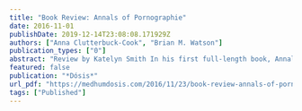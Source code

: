 ```yaml
---
title: "Book Review: Annals of Pornographie"
date: 2016-11-01
publishDate: 2019-12-14T23:08:08.171929Z
authors: ["Anna Clutterbuck-Cook", "Brian M. Watson"]
publication_types: ["0"]
abstract: "Review by Katelyn Smith In his first full-length book, Annals of Pornographie: How Porn Became Bad (2016), Brian Watson traces the long history of pornography in the West, reiterating throughout hi…"
featured: false
publication: "*Dósis*"
url_pdf: "https://medhumdosis.com/2016/11/23/book-review-annals-of-pornographie/"
tags: ["Published"]
---
```


